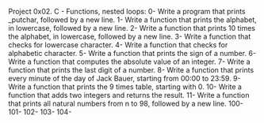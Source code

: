 Project 0x02. C - Functions, nested loops:
0- Write a program that prints _putchar, followed by a new line.
1- Write a function that prints the alphabet, in lowercase, followed by a new line.
2- Write a function that prints 10 times the alphabet, in lowercase, followed by a new line.
3- Write a function that checks for lowercase character.
4- Write a function that checks for alphabetic character.
5- Write a function that prints the sign of a number.
6- Write a function that computes the absolute value of an integer.
7- Write a function that prints the last digit of a number.
8- Write a function that prints every minute of the day of Jack Bauer, starting from 00:00 to 23:59.
9- Write a function that prints the 9 times table, starting with 0.
10- Write a function that adds two integers and returns the result.
11- Write a function that prints all natural numbers from n to 98, followed by a new line.
100- 
101- 
102- 
103- 
104- 
